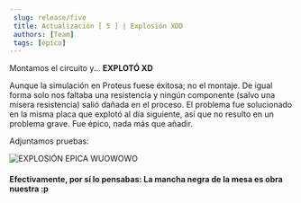 ```yaml
---
 slug: release/five
 title: Actualización [ 5 ] | Explosión XDD
 authors: [Team]
 tags: [épico]
---
```


Montamos el circuito y... **EXPLOTÓ XD**

Aunque la simulación en Proteus fuese éxitosa; no el montaje. De igual forma solo nos faltaba una resistencia y ningún componente (salvo una misera resistencia) salió dañada en el proceso. 
El problema fue solucionado en la misma placa que explotó al día siguiente, así que no resulto en un problema grave. Fue épico, nada más que añadir.

Adjuntamos pruebas:

![EXPLOSIÓN EPICA WUOWOWO](../Ref/PCB_EXPLOSIÓN.jpeg)

#### Efectivamente, por sí lo pensabas: La mancha negra de la mesa es obra nuestra :p

